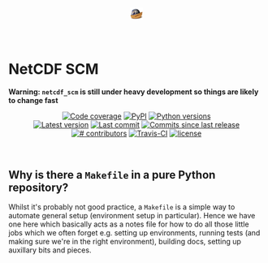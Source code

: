 <h1 align="center">
  <a href="https://github.com/znicholls/netcdf-scm" style="display: block; margin: 0 auto;">
   <img src="https://raw.githubusercontent.com/znicholls/netcdf-scm/master/docs_to_update/imgs/magicc_logo.png"
        style="max-width: 5%;" alt="MAGICC logo"></a><br>
</h1>

# NetCDF SCM

**Warning: `netcdf_scm` is still under heavy development so things are likely to change fast**

<p align="center">
<a href="https://codecov.io/gh/znicholls/netcdf-scm">
<img src="https://img.shields.io/codecov/c/github/znicholls/netcdf-scm.svg"
     alt="Code coverage"/></a>
<a href="https://pypi.org/project/netcdf-scm/">
<img src=https://img.shields.io/pypi/v/netcdf-scm.svg"
     alt="PyPI"/></a>
<a href="https://pypi.org/project/netcdf-scm/">
<img src="https://img.shields.io/pypi/pyversions/netcdf-scm.svg"
     alt="Python versions"/></a>
<!-- JOSS paper -->
<!-- <a href="https://joss.theoj.org/papers/85eb9a9401fe968073bb429ea361924e/status.svg">
<img src="https://joss.theoj.org/papers/85eb9a9401fe968073bb429ea361924e"
     alt="JOSS paper"/></a> -->
<!-- Stickler CI badge, not sure yet -->
<br>




<!-- https://shields.io/ is a good source of these -->
<!-- conda shields, for the future -->
<!-- <a href="https://anaconda.org/conda-forge/iris">
<img src="https://img.shields.io/conda/dn/conda-forge/iris.svg"
     alt="conda-forge downloads" /></a> -->
<a href="https://github.com/znicholls/netcdf-scm/releases">
<img src="https://img.shields.io/github/tag/znicholls/netcdf-scm.svg"
     alt="Latest version"/></a>
<a href="https://github.com/znicholls/netcdf-scm/commits/master">
<img src="https://img.shields.io/github/last-commit/znicholls/netcdf-scm.svg"
     alt="Last commit"/></a>
<a href="https://github.com/znicholls/netcdf-scm/commits/master">
<img src="https://img.shields.io/github/commits-since/znicholls/netcdf-scm/latest.svg"
     alt="Commits since last release" /></a>
<a href="https://github.com/znicholls/netcdf-scm/graphs/contributors">
<img src="https://img.shields.io/github/contributors/znicholls/netcdf-scm.svg"
     alt="# contributors" /></a>
<a href="https://travis-ci.org/znicholls/netcdf-scm/branches">
<img src="https://travis-ci.org/znicholls/netcdf-scm.svg?branch=master"
     alt="Travis-CI" /></a>
<!-- DOI -->
<!-- <a href="https://zenodo.org/badge/latestdoi/5312648">
<img src="https://zenodo.org/badge/5312648.svg"
     alt="zenodo" /></a> -->
<a href="https://github.com/znicholls/netcdf-scm/blob/master/LICENSE">
<img src="https://img.shields.io/pypi/l/netcdf-scm.svg"
     alt="license" /></a>
</p>
<br>

## Why is there a `Makefile` in a pure Python repository?

Whilst it's probably not good practice, a `Makefile` is a simple way to automate general setup (environment setup in particular).
Hence we have one here which basically acts as a notes file for how to do all those little jobs which we often forget e.g. setting up environments, running tests (and making sure we're in the right environment), building docs, setting up auxillary bits and pieces.
